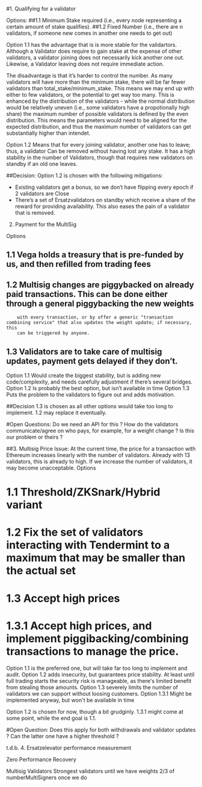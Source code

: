 
#1. Qualifying for a validator

Options: 
##1.1 Minimum Stake required (i.e., every node representing a certain amount of stake qualifies).
##1.2	Fixed Number (i.e., there are n validators, if someone new comes in another one needs to get out)

Option 1.1 has the advantage that is is more stable for the validartors. Although a Validator does require to gain stake at the expense 
of other validators, a validator joining does not necessarily kick another one out. Likewise, a
Validator leaving does not require immediate action.

The disadvantage is that it’s harder to control the number. As many validators will have more than the minimum stake, there will be far 
fewer validators than total_stake/minimum_stake. This means we may end up with either to few validators, or the potential to get way too many. 
This is enhanced by the distribution of the validators - while the normal distribution would be relatively uneven (i.e., some validators have a 
propotionally high share) the maximum number of possible validators is defined by the even distribution. This means the parameters would need
to be aligned for the expected distribution, and thus the maximum number of validators can get substantially higher than intendet.

Option 1.2 Means that for every joining validator, another one has to leave; thus, a validator
Can be removed without having lost any stake. It has a high stability in the number of 
Validators, though that requires new validators on standby if an old one leaves.

##Decision: Option 1.2 is chosen with the following mitigations:
- Existing validators get a bonus, so we don’t have flipping every epoch if 2 validators are
  Close
- There’s a set of Ersatzvalidators on standby which receive a share of the reward for providing availability. This also eases the pain of a validator that is removed.

2. Payment for the MultiSig

Options
##	1.1 Vega holds a treasury that is pre-funded by us, and then refilled from trading fees
##	1.2 Multisig changes are piggybacked on already paid transactions. This can be done either through a general piggybacking the new weights
        with every transaction, or by offer a generic "transaction combining service" that also updates the weight update; if necessary, this
        can be triggered by anyone.
##	1.3 Validators are to take care of multisig updates, payment gets delayed if they don’t.

Option 1.1 Would create the biggest stability, but is adding new code/complexity, and needs carefully adjustment if there’s several bridges.
Option 1.2 Is probably the best option, but isn’t available in time
Option 1.3 Puts the problem to the validators to figure out and adds motivation.

##Decision 1.3 is chosen as all other options would take too long to implement. 1.2 may replace it eventually.

#Open Questions: Do we need an API for this ? How do the validators communicate/agree  on who pays, for example, for a weight change ? Is this our problem or theirs ?

##3. Multisig Price
Issue: At the current time, the price for a transaction with Ethereum increases linearly with the number of validators. Already with 13 validators, 
this is already to high. If we increase the number of validators, it may become unacceptable.
Options
#	1.1 Threshold/ZKSnark/Hybrid variant
#	1.2 Fix the set of validators interacting with Tendermint to a maximum that may be smaller than the actual set
#	1.3 Accept high prices
# 1.3.1 Accept high prices, and implement piggibacking/combining transactions to manage the price.

Option 1.1 is the preferred one, but will take far too long to implement and audit.
Option 1.2 adds insecurity, but guarantees price stability. At least until full trading starts the security risk is manageable, as there's
   limited benefit from stealing those amounts.
Option 1.3 severely limits the number of validators we can support without loosing customers.
Option 1.3.1 Might be implemented anyway, but won't be available in time 

Option 1.2 is chosen for now, though a bit grudginly. 1.3.1 might come at some point, while the end goal is 1.1.

#Open Question: Does this apply for both withdrawals and validator updates ? Can the latter one have a higher threshold ?


t.d.b.
4. Ersatzelevator performance measurement



Zero Performance Recovery


Multisig Validators
   Strongest validators until we have weights
   2/3 of numberMultiSigners once we do
